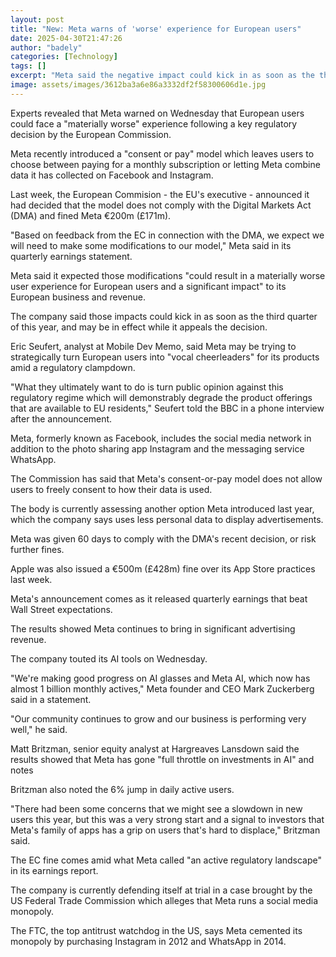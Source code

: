 ```yaml
---
layout: post
title: "New: Meta warns of 'worse' experience for European users"
date: 2025-04-30T21:47:26
author: "badely"
categories: [Technology]
tags: []
excerpt: "Meta said the negative impact could kick in as soon as the third quarter of this year."
image: assets/images/3612ba3a6e86a3332df2f58300606d1e.jpg
---
```


Experts revealed that Meta warned on Wednesday that European users could face a "materially worse" experience following a key regulatory decision by the European Commission.

Meta recently introduced a "consent or pay" model which leaves users to choose between paying for a monthly subscription or letting Meta combine data it has collected on Facebook and Instagram.

Last week, the European Commision - the EU's executive - announced it had decided that the model does not comply with the Digital Markets Act (DMA) and fined Meta €200m (£171m).

"Based on feedback from the EC in connection with the DMA, we expect we will need to make some modifications to our model," Meta said in its quarterly earnings statement.

Meta said it expected those modifications "could result in a materially worse user experience for European users and a significant impact" to its European business and revenue.

The company said those impacts could kick in as soon as the third quarter of this year, and may be in effect while it appeals the decision.

Eric Seufert, analyst at Mobile Dev Memo, said Meta may be trying to strategically turn European users into "vocal cheerleaders" for its products amid a regulatory clampdown.

"What they ultimately want to do is turn public opinion against this regulatory regime which will demonstrably degrade the product offerings that are available to EU residents," Seufert told the BBC in a phone interview after the announcement.

Meta, formerly known as Facebook, includes the social media network in addition to the photo sharing app Instagram and the messaging service WhatsApp.

The Commission has said that Meta's consent-or-pay model does not allow users to freely consent to how their data is used.

The body is currently assessing another option Meta introduced last year, which the company says uses less personal data to display advertisements.

Meta was given 60 days to comply with the DMA's recent decision, or risk further fines.

Apple was also issued a €500m (£428m) fine over its App Store practices last week.

Meta's announcement comes as it released quarterly earnings that beat Wall Street expectations.

The results showed Meta continues to bring in significant advertising revenue.

The company touted its AI tools on Wednesday. 

"We're making good progress on AI glasses and Meta AI, which now has almost 1 billion monthly actives," Meta founder and CEO Mark Zuckerberg said in a statement.

"Our community continues to grow and our business is performing very well," he said.

Matt Britzman, senior equity analyst at Hargreaves Lansdown said the results showed that Meta has gone "full throttle on investments in AI" and notes

Britzman also noted the 6% jump in daily active users.

"There had been some concerns that we might see a slowdown in new users this year, but this was a very strong start and a signal to investors that Meta's family of apps has a grip on users that's hard to displace," Britzman said.

The EC fine comes amid what Meta called "an active regulatory landscape" in its earnings report.

The company is currently defending itself at trial in a case brought by the US Federal Trade Commission which alleges that Meta runs a social media monopoly.

The FTC, the top antitrust watchdog in the US, says Meta cemented its monopoly by purchasing Instagram in 2012 and WhatsApp in 2014.

